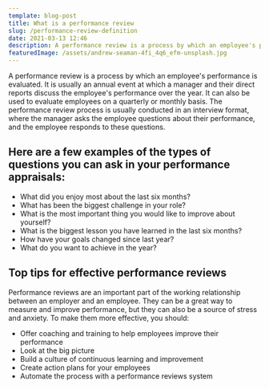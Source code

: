 ```yaml
---
template: blog-post
title: What is a performance review
slug: /performance-review-definition
date: 2021-03-13 12:46
description: A performance review is a process by which an employee's performance is evaluated.
featuredImage: /assets/andrew-seaman-4fi_4q6_efm-unsplash.jpg
---
```

A performance review is a process by which an employee's performance is evaluated. It is usually an annual event at which a manager and their direct reports discuss the employee's performance over the year. It can also be used to evaluate employees on a quarterly or monthly basis. The performance review process is usually conducted in an interview format, where the manager asks the employee questions about their performance, and the employee responds to these questions.

## Here are a few examples of the types of questions you can ask in your performance appraisals:

- What did you enjoy most about the last six months?
- What has been the biggest challenge in your role?
- What is the most important thing you would like to improve about yourself?
- What is the biggest lesson you have learned in the last six months?
- How have your goals changed since last year?
- What do you want to achieve in the year?

## Top tips for effective performance reviews

Performance reviews are an important part of the working relationship between an employer and an employee. They can be a great way to measure and improve performance, but they can also be a source of stress and anxiety. To make them more effective, you should:

- Offer coaching and training to help employees improve their performance
- Look at the big picture
- Build a culture of continuous learning and improvement
- Create action plans for your employees
- Automate the process with a performance reviews system